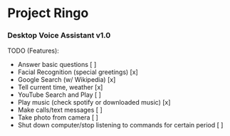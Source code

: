 # Project Ringo
### Desktop Voice Assistant v1.0

TODO (Features):      
* Answer basic questions [ ]
* Facial Recognition (special greetings) [x]
* Google Search (w/ Wikipedia) [x]
* Tell current time, weather [x]
* YouTube Search and Play [ ]
* Play music (check spotify or downloaded music) [x]
* Make calls/text messages [ ]
* Take photo from camera [ ]
* Shut down computer/stop listening to commands for certain period [ ]
